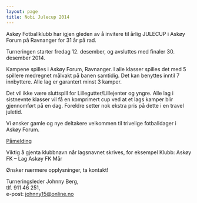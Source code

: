 ```yaml
---
layout: page
title: Nobi Julecup 2014
---
```

Askøy Fotballklubb har igjen gleden av å invitere til årlig JULECUP i Askøy Forum på Ravnanger for 31 år på rad.

Turneringen starter fredag 12. desember, og avsluttes med finaler 30. desember 2014.

Kampene spilles i Askøy Forum, Ravnanger. I alle klasser spilles det med 5 spillere medregnet målvakt på banen samtidig. Det kan benyttes inntil 7 innbyttere. Alle lag er garantert minst 3 kamper.

Det vil ikke være sluttspill for Lillegutter/Lillejenter og yngre. Alle lag i sistnevnte klasser vil få en komprimert cup ved at et lags kamper blir gjennomført på en dag. Foreldre setter nok ekstra pris på dette i en travel juletid.

Vi ønsker gamle og nye deltakere velkommen til trivelige fotballdager i Askøy Forum.

<a class="button--primary" href="http://www.profixio.com/reg/nobi-julecup-2014">Påmelding</a>

Viktig å gjenta klubbnavn når lagsnavnet skrives, for eksempel Klubb: Askøy FK – Lag Askøy FK Mår

Ønsker nærmere opplysninger, ta kontakt!

Turneringsleder Johnny Berg,  
tlf. 911 46 251,  
e-post: <a href="mailto:johnny15@online.no">johnny15@online.no</a>
